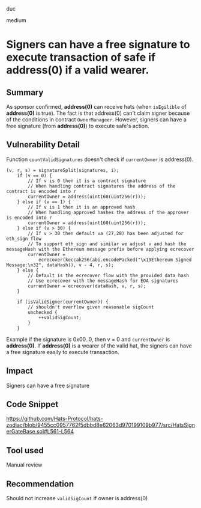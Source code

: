 duc

medium

# Signers can have a free signature to execute transaction of safe if address(0) if a valid wearer.

## Summary
As sponsor confirmed, **address(0)** can receive hats (when `isEgilible` of **address(0)** is true). The fact is that address(0) can't claim signer because of the conditions in contract `OwnerManageer`.  However, signers can have a free signature (from **address(0)**) to execute safe's action.
## Vulnerability Detail
Function `countValidSignatures` doesn't check if `currentOwner` is address(0).
```solidity=
(v, r, s) = signatureSplit(signatures, i);
    if (v == 0) {
        // If v is 0 then it is a contract signature
        // When handling contract signatures the address of the contract is encoded into r
        currentOwner = address(uint160(uint256(r)));
    } else if (v == 1) {
        // If v is 1 then it is an approved hash
        // When handling approved hashes the address of the approver is encoded into r
        currentOwner = address(uint160(uint256(r)));
    } else if (v > 30) {
        // If v > 30 then default va (27,28) has been adjusted for eth_sign flow
        // To support eth_sign and similar we adjust v and hash the messageHash with the Ethereum message prefix before applying ecrecover
        currentOwner =
            ecrecover(keccak256(abi.encodePacked("\x19Ethereum Signed Message:\n32", dataHash)), v - 4, r, s);
    } else {
        // Default is the ecrecover flow with the provided data hash
        // Use ecrecover with the messageHash for EOA signatures
        currentOwner = ecrecover(dataHash, v, r, s);
    }

    if (isValidSigner(currentOwner)) {
        // shouldn't overflow given reasonable sigCount
        unchecked {
            ++validSigCount;
        }
    }
```
Example if the signature is 0x00..0, then v = 0 and `currentOwner` is **address(0)**.
If **address(0)** is a wearer of the valid hat, the signers can have a free signature easily to execute transaction.
## Impact
Signers can have a free signature
## Code Snippet
https://github.com/Hats-Protocol/hats-zodiac/blob/9455cc0957762f5dbbd8e62063d970199109b977/src/HatsSignerGateBase.sol#L561-L564
## Tool used
Manual review

## Recommendation
Should not increase `validSigCount` if owner is address(0)
